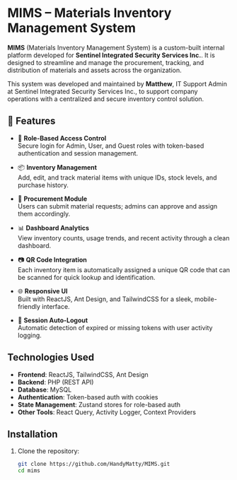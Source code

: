 # MIMS – Materials Inventory Management System

**MIMS** (Materials Inventory Management System) is a custom-built internal platform developed for **Sentinel Integrated Security Services Inc.**. It is designed to streamline and manage the procurement, tracking, and distribution of materials and assets across the organization.

This system was developed and maintained by **Matthew**, IT Support Admin at Sentinel Integrated Security Services Inc., to support company operations with a centralized and secure inventory control solution.

## 🚀 Features

- 🔐 **Role-Based Access Control**  
  Secure login for Admin, User, and Guest roles with token-based authentication and session management.

- 📦 **Inventory Management**  
  Add, edit, and track material items with unique IDs, stock levels, and purchase history.

- 🧾 **Procurement Module**  
  Users can submit material requests; admins can approve and assign them accordingly.

- 📊 **Dashboard Analytics**  
  View inventory counts, usage trends, and recent activity through a clean dashboard.

- 📷 **QR Code Integration**  
  Each inventory item is automatically assigned a unique QR code that can be scanned for quick lookup and identification.

- 🌐 **Responsive UI**  
  Built with ReactJS, Ant Design, and TailwindCSS for a sleek, mobile-friendly interface.

- 🔄 **Session Auto-Logout**  
  Automatic detection of expired or missing tokens with user activity logging.

## Technologies Used

- **Frontend**: ReactJS, TailwindCSS, Ant Design
- **Backend**: PHP (REST API)
- **Database**: MySQL
- **Authentication**: Token-based auth with cookies
- **State Management**: Zustand stores for role-based auth
- **Other Tools**: React Query, Activity Logger, Context Providers

## Installation

1. Clone the repository:
   ```bash
   git clone https://github.com/HandyMatty/MIMS.git
   cd mims
